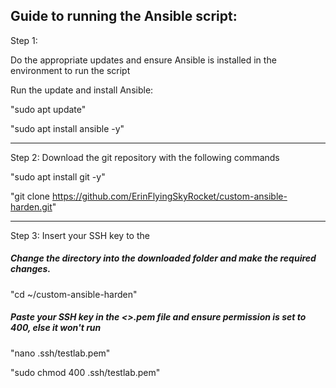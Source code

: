 ## Guide to running the Ansible script:

Step 1: 

Do the appropriate updates and ensure Ansible is installed in the environment to run the script

Run the update and install Ansible:

"sudo apt update"

"sudo apt install ansible -y"

__________________________________________

Step 2: Download the git repository with the following commands

"sudo apt install git -y"

"git clone https://github.com/ErinFlyingSkyRocket/custom-ansible-harden.git"

__________________________________________

Step 3: Insert your SSH key to the
##### Change the directory into the downloaded folder and make the required changes.

"cd ~/custom-ansible-harden"

##### Paste your SSH key in the <<Your desired key name>>.pem file and ensure permission is set to 400, else it won't run

"nano .ssh/testlab.pem"

"sudo chmod 400 .ssh/testlab.pem"
